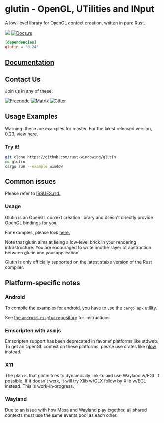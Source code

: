 # glutin -  OpenGL, UTilities and INput
A low-level library for OpenGL context creation, written in pure Rust.

[![](https://meritbadge.herokuapp.com/glutin)](https://crates.io/crates/glutin)
[![Docs.rs](https://docs.rs/glutin/badge.svg)](https://docs.rs/glutin)

```toml
[dependencies]
glutin = "0.24"
```

## [Documentation](https://docs.rs/glutin)

## Contact Us

Join us in any of these:

[![Freenode](https://img.shields.io/badge/freenode.net-%23glutin-red.svg)](http://webchat.freenode.net?channels=%23glutin&uio=MTY9dHJ1ZSYyPXRydWUmND10cnVlJjExPTE4NSYxMj10cnVlJjE1PXRydWU7a)
[![Matrix](https://img.shields.io/badge/Matrix-%23Glutin%3Amatrix.org-blueviolet.svg)](https://matrix.to/#/#Glutin:matrix.org)
[![Gitter](https://badges.gitter.im/Join%20Chat.svg)](https://gitter.im/tomaka/glutin?utm_source=badge&utm_medium=badge&utm_campaign=pr-badge&utm_content=badge)

## Usage Examples

Warning: these are examples for master. For the latest released version, 0.23, view [here.](https://github.com/rust-windowing/glutin/tree/f071c722f725143d80638f1c5c12a76d9d8e1be8)

### Try it!

```bash
git clone https://github.com/rust-windowing/glutin
cd glutin
cargo run --example window
```

## Common issues

Please refer to [ISSUES.md.](ISSUES.md)

### Usage

Glutin is an OpenGL context creation library and doesn't directly provide OpenGL bindings for you.

For examples, please look [here.](https://github.com/rust-windowing/glutin/tree/master/glutin_examples)

Note that glutin aims at being a low-level brick in your rendering infrastructure. You are encouraged to write another layer of abstraction between glutin and your application.

Glutin is only officially supported on the latest stable version of the Rust compiler.

## Platform-specific notes

### Android

To compile the examples for android, you have to use the `cargo apk` utility.

See [the `android-rs-glue` repository](https://github.com/rust-windowing/android-rs-glue) for instructions.

### Emscripten with asmjs

Emscripten support has been deprecated in favor of platforms like stdweb. To get an OpenGL context on these platforms, please use crates like [glow](https://crates.io/crates/glow) instead.

### X11

The plan is that glutin tries to dynamically link-to and use Wayland w/EGL if possible. If it doesn't work, it will try Xlib w/GLX follow by Xlib w/EGL instead. This is work-in-progress.

### Wayland

Due to an issue with how Mesa and Wayland play together, all shared contexts must use the same events pool as each other.
